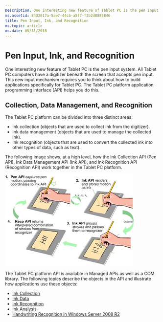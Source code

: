 ```yaml
---
Description: One interesting new feature of Tablet PC is the pen input system.
ms.assetid: 8432617a-5ae7-44cb-a5f7-f3b2d8885846
title: Pen Input, Ink, and Recognition
ms.topic: article
ms.date: 05/31/2018
---
```


# Pen Input, Ink, and Recognition

One interesting new feature of Tablet PC is the pen input system. All Tablet PC computers have a digitizer beneath the screen that accepts pen input. This new input mechanism requires you to think about how to build applications specifically for Tablet PC. The Tablet PC platform application programming interface (API) helps you do this.

## Collection, Data Management, and Recognition

The Tablet PC platform can be divided into three distinct areas:

-   Ink collection (objects that are used to collect ink from the digitizer).
-   Ink data management (objects that are used to manage the collected ink).
-   Ink recognition (objects that are used to convert the collected ink into other types of data, such as text).

The following image shows, at a high level, how the Ink Collection API (Pen API), Ink Data Management API (Ink API), and Ink Recognition API (Recognition API) work together in the Tablet PC platform.

![illustraton showing how pen api, ink api, and recognition api work together](images/aabc298b-fd64-435b-87bc-eb7cd11524e8.jpg)

The Tablet PC platform API is available in Managed APIs as well as a COM library. The following topics describe the objects in the API and illustrate how applications use these objects:

-   [Ink Collection](ink-collection.md)
-   [Ink Data](ink-data.md)
-   [Ink Recognition](ink-recognition.md)
-   [Ink Analysis](ink-analysis.md)
-   [Handwriting Recognition in Windows Server 2008 R2](handwriting-recognition-in-windows-server-2008-r2.md)

 

 



